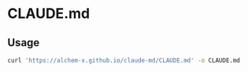# CLAUDE.md

## Usage

```sh
curl 'https://alchem-x.github.io/claude-md/CLAUDE.md' -o CLAUDE.md
```
